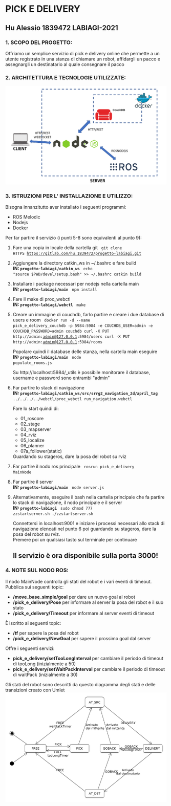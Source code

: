 # PICK E DELIVERY
## Hu Alessio 1839472 LABIAGI-2021
### 1. SCOPO DEL PROGETTO:
Offriamo un semplice servizio di pick e delivery online che permette a un utente registrato in una stanza di chiamare un robot,
affidargli un pacco e assegnargli un destinatario al quale consegnare il pacco
### 2. ARCHITETTURA E TECNOLOGIE UTILIZZATE:
![Diagramma](architettura.png)
### 3. ISTRUZIONI PER L' INSTALLAZIONE E UTILIZZO:
Bisogna innanzitutto aver installato i seguenti programmi:
- ROS Melodic
- Nodejs
- Docker

Per far partire il servizio (i punti 5-8 sono equivalenti al punto 9):
1) Fare una copia in locale della cartella git
   <code>
   git clone HTTPS https://gitlab.com/hu.1839472/progetto-labiagi.git
   </code>
2) Aggiungere la directory catkin_ws in ~/.bashrc e fare build
   <br/><b>IN: <code>progetto-labiagi/catkin_ws</code></b>
   <code>
   echo "source $PWD/devel/setup.bash" >> ~/.bashrc
   catkin build
   </code>
3) Installare i package necessari per nodejs nella cartella main
   <br/><b>IN: <code>progetto-labiagi/main</code></b>
   <code>
   npm install
   </code>
4) Fare il make di proc_webctl
   <br/><b>IN: <code>progetto-labiagi/webctl</code></b>
   <code>
   make
   </code>
5) Creare un immagine di couchdb, farlo partire e creare i due database di users e room
   <code>
   docker run -d --name pick_e_delivery_couchdb -p 5984:5984 -e COUCHDB_USER=admin -e COUCHDB_PASSWORD=admin couchdb
   curl -X PUT http://admin:admin@127.0.0.1:5984/users
   curl -X PUT http://admin:admin@127.0.0.1:5984/rooms
   </code>
   
   Popolare quindi il database delle stanza, nella cartella main eseguire
   <br/><b>IN: <code>progetto-labiagi/main</code></b>
   <code>
   node populate_rooms.js
   </code>
   
   Su http://localhost:5984/_utils è possibile monitorare il database, username e password sono entrambi "admin"
6) Far partire lo stack di navigazione
   <br/><b>IN: <code>progetto-labiagi/catkin_ws/src/srrg2_navigation_2d/april_tag</code></b>
   <code>
   ../../../../webctl/proc_webctl run_navigation.webctl
   </code>

   Fare lo start quindi di:
   <ul>
    <li>01_roscore</li>
    <li>02_stage</li>
    <li>03_mapserver</li>
    <li>04_rviz</li>
    <li>05_localize</li>
    <li>06_planner</li>
    <li>07a_follower(static)</li>
   </ul>
   Guardando su stageros, dare la posa del robot su rviz<br/>
7) Far partire il nodo ros principale
   <code>
   rosrun pick_e_delivery MainNode
   </code>
8) Far partire il server
   <br/><b>IN: <code>progetto-labiagi/main</code></b>
   <code>
   node server.js
   </code>
9) Alternativamente, eseguire il bash nella cartella principale che fa partire lo stack di navigazione, il nodo principale e il server
    <br/><b>IN: <code>progetto-labiagi</code></b>
   <code>
   sudo chmod 777 zzstartserver.sh
   ./zzstartserver.sh
   </code>

    Connettersi in localhost:9001 e iniziare i processi necessari allo stack di navigazione elencati nel punto 6 poi guardando su stageros, dare la posa del robot su rviz.<br/>
    Premere poi un qualsiasi tasto sul terminale per continuare
<br/><h2><b>Il servizio è ora disponibile sulla porta 3000!</b></h2>
### 4. NOTE SUL NODO ROS:
Il nodo MainNode controlla gli stati del robot e i vari eventi di timeout.<br/>
Pubblica sui seguenti topic:
<ul>
    <li><b>/move_base_simple/goal</b> per dare un nuovo goal al robot</li>
    <li><b>/pick_e_delivery/Pose</b> per informare al server la posa del robot e il suo stato</li>
    <li><b>/pick_e_delivery/Timeout</b> per informare al server eventi di timeout</li>
</ul>
&Egrave; iscritto ai seguenti topic:
<ul>
    <li><b>/tf</b> per sapere la posa del robot</li>
    <li><b>/pick_e_delivery/NewGoal</b> per sapere il prossimo goal dal server</li>
</ul>
Offre i seguenti servizi:
<ul>
    <li><b>pick_e_delivery/setTooLongInterval</b> per cambiare il periodo di timeout di tooLong (inizialmente a 50)</li>
    <li><b>pick_e_delivery/setWaitPackInterval</b> per cambiare il periodo di timeout di waitPack (inizialmente a 30)</li>
</ul>
Gli stati del robot sono descritti da questo diagramma degli stati e delle transizioni creato con Umlet<br/>
<img src="robot.png">